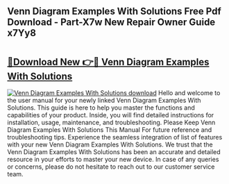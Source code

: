 ## Venn Diagram Examples With Solutions Free Pdf Download - Part-X7w New Repair Owner Guide x7Yy8

# <h2><a href="http://dfpspg.blite.top/?on=Venn+Diagram+Examples+With+Solutions">🔗Download New 👉🔴 Venn Diagram Examples With Solutions</a></h2>

[![Venn Diagram Examples With Solutions download](https://i.imgur.com/lujVjoI.png)](http://dfpspg.blite.top/?on=Venn+Diagram+Examples+With+Solutions)
Hello and welcome to the user manual for your newly linked Venn Diagram Examples With Solutions. This guide is here to help you master the functions and capabilities of your product. Inside, you will find detailed instructions for installation, usage, maintenance, and troubleshooting. Please Keep Venn Diagram Examples With Solutions This Manual For future reference and troubleshooting tips. Experience the seamless integration of list of features with your new Venn Diagram Examples With Solutions. We trust that the Venn Diagram Examples With Solutions has been an accurate and detailed resource in your efforts to master your new device. In case of any queries or concerns, please do not hesitate to reach out to our customer service team.
